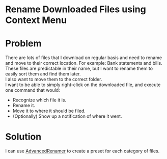 # Rename Downloaded Files using Context Menu

# Problem

There are lots of files that I download on regular basis and need to rename and move to their correct location. For example: Bank statements and bills.  
These files are predictable in their name, but I want to rename them to easily sort them and find them later.  
I also want to move them to the correct folder.  
I want to be able to simply right-click on the downloaded file, and execute one command that would:  
- Recognize which file it is.  
- Rename it.  
- Move it to where it should be filed.  
- (Optionally) Show up a notification of where it went.  

# Solution

I can use [AdvancedRenamer](https://www.advancedrenamer.com/) to create a preset for each category of files.  

